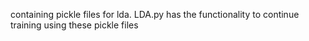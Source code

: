 containing pickle files for lda. LDA.py has the functionality to continue training using these pickle files
